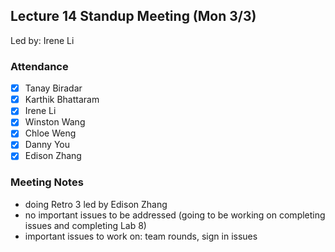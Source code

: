 ## Lecture 14 Standup Meeting (Mon 3/3)
Led by: Irene Li

### Attendance
- [X] Tanay Biradar
- [X] Karthik Bhattaram
- [X] Irene Li
- [X] Winston Wang
- [X] Chloe Weng
- [X] Danny You
- [X] Edison Zhang

### Meeting Notes
- doing Retro 3 led by Edison Zhang
- no important issues to be addressed (going to be working on completing issues and completing Lab 8)
- important issues to work on: team rounds, sign in issues
